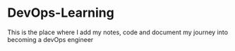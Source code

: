 # DevOps-Learning
This is the place where I add my notes, code and document my journey into becoming a devOps engineer 
